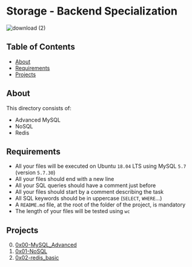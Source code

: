 # Storage - Backend Specialization
![download (2)](https://github.com/samuelselasi/alx-backend-storage/assets/85158665/d1c9a745-4f65-4c24-97c1-40edea703971)

## Table of Contents
* [About](#about)
* [Requirements](#requirements)
* [Projects](#projects)

## About
This directory consists of:

* Advanced MySQL
* NoSQL
* Redis

## Requirements
* All your files will be executed on Ubuntu `18.04` LTS using MySQL `5.7` (version `5.7.30`)
* All your files should end with a new line
* All your SQL queries should have a comment just before
* All your files should start by a comment describing the task
* All SQL keywords should be in uppercase (`SELECT`, `WHERE`…)
* A `README.md` file, at the root of the folder of the project, is mandatory
* The length of your files will be tested using `wc`

## Projects

0. [0x00-MySQL_Advanced](./0x00-MySQL_Advanced)
1. [0x01-NoSQL](./0x01-NoSQL)
2. [0x02-redis_basic](./0x02-redis_basic)
